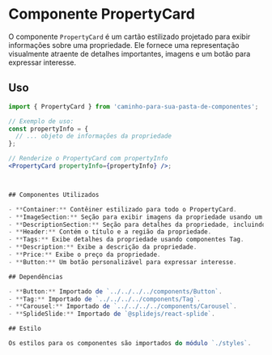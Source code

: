 # Componente PropertyCard

O componente `PropertyCard` é um cartão estilizado projetado para exibir informações sobre uma propriedade. Ele fornece uma representação visualmente atraente de detalhes importantes, imagens e um botão para expressar interesse.

## Uso

```jsx
import { PropertyCard } from 'caminho-para-sua-pasta-de-componentes';

// Exemplo de uso:
const propertyInfo = {
  // ... objeto de informações da propriedade
};

// Renderize o PropertyCard com propertyInfo
<PropertyCard propertyInfo={propertyInfo} />;



## Componentes Utilizados

- **Container:** Contêiner estilizado para todo o PropertyCard.
- **ImageSection:** Seção para exibir imagens da propriedade usando um componente Carousel.
- **DescriptionSection:** Seção para detalhes da propriedade, incluindo cabeçalho, tags, descrição, preço e um botão.
- **Header:** Contém o título e a região da propriedade.
- **Tags:** Exibe detalhes da propriedade usando componentes Tag.
- **Description:** Exibe a descrição da propriedade.
- **Price:** Exibe o preço da propriedade.
- **Button:** Um botão personalizável para expressar interesse.

## Dependências

- **Button:** Importado de `../../../../components/Button`.
- **Tag:** Importado de `../../../../components/Tag`.
- **Carousel:** Importado de `../../../../components/Carousel`.
- **SplideSlide:** Importado de `@splidejs/react-splide`.

## Estilo

Os estilos para os componentes são importados do módulo `./styles`.
